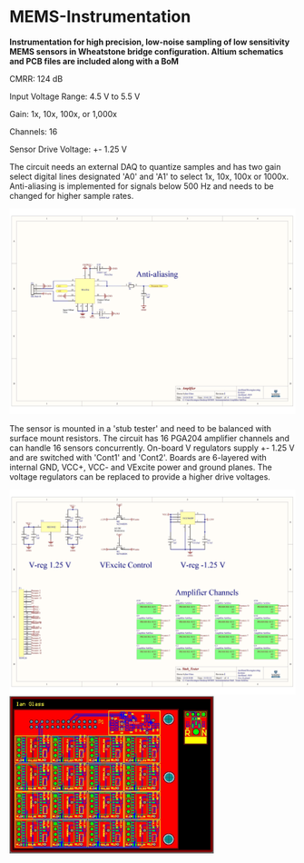 # MEMS-Instrumentation
**Instrumentation for high precision, low-noise sampling of low sensitivity MEMS sensors in Wheatstone bridge configuration. Altium schematics and PCB files are included along with a BoM**

CMRR: 124 dB

Input Voltage Range: 4.5 V to 5.5 V

Gain: 1x, 10x, 100x, or 1,000x

Channels: 16

Sensor Drive Voltage: +- 1.25 V

The circuit needs an external DAQ to quantize samples and has two gain select digital lines designated 'A0' and 'A1' to select 1x, 10x, 100x or 1000x. Anti-aliasing is implemented for signals below 500 Hz and needs to be changed for higher sample rates.

<img src="https://github.com/IanGlass/MEMS-Instrumentation/blob/master/Amplifier_Schematic.jpg" width="700">

The sensor is mounted in a 'stub tester' and need to be balanced with surface mount resistors. The circuit has 16 PGA204 amplifier channels and can handle 16 sensors concurrently.  On-board V regulators supply +- 1.25 V and are switched with 'Cont1' and 'Cont2'. Boards are 6-layered with internal GND, VCC+, VCC- and VExcite power and ground planes. The voltage regulators can be replaced to provide a higher drive voltages.

 
<img src="https://github.com/IanGlass/MEMS-Instrumentation/blob/master/Stub_Tester_Schematic.jpg" width="700"> 
<img src="https://github.com/IanGlass/MEMS-Instrumentation/blob/master/MEMS_Instrumentation.JPG" width="360">
